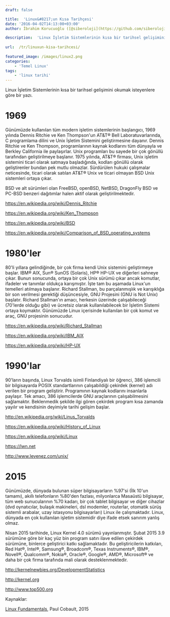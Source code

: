 ```yaml
---
draft: false

title:  'Linux&#8217;un Kısa Tarihçesi'
date: '2016-04-02T14:13:00+03:00'
author: İbrahim Korucuoğlu ([@siberoloji](https://github.com/siberoloji))

description:  'Linux İşletim Sistemlerinin kısa bir tarihsel gelişimini okumak isteyenlere göre bir yazı.' 
 
url:  /tr/linuxun-kisa-tarihcesi/
 
featured_image: /images/linux2.png
categories:
    - 'Temel Linux'
tags:
    - 'linux tarihi'
---
```



Linux İşletim Sistemlerinin kısa bir tarihsel gelişimini okumak isteyenlere göre bir yazı.



# 1969



Günümüzde kullanılan tüm modern işletim sistemlerinin başlangıcı, 1969 yılında Dennis Ritchie ve Ken Thompson'un AT&amp;T® Bell Laboratuvarlarında, C programlama dilini ve Unix İşletim Sistemini geliştirmesine dayanır. Dennis Ritchie ve Ken Thompson, programlarının kaynak kodlarını tüm dünyayla ve Berkley California ile paylaşırlar. Unix programları bu sayede bir çok gönüllü tarafından geliştirilmeye başlanır. 1975 yılında, AT&amp;T® firması, Unix işletim sistemini ticari olarak satmaya başladığında, kodları gönüllü olarak geliştirenler bundan pek mutlu olmazlar. Sürdürülen hukuki çalışmalar neticesinde, ticari olarak satılan AT&amp;T® Unix ve ticari olmayan BSD Unix sistemleri ortaya çıkar.



BSD ve alt sürümleri olan FreeBSD, openBSD, NetBSD, DragonFly BSD ve PC-BSD benzeri dağıtımlar halen aktif olarak geliştirilmektedir.



<a href="https://en.wikipedia.org/wiki/Dennis_Ritchie">https://en.wikipedia.org/wiki/Dennis_Ritchie</a>



<a href="https://en.wikipedia.org/wiki/Ken_Thompson">https://en.wikipedia.org/wiki/Ken_Thompson</a>



<a href="https://en.wikipedia.org/wiki/BSD">https://en.wikipedia.org/wiki/BSD</a>



<a href="https://en.wikipedia.org/wiki/Comparison_of_BSD_operating_systems">https://en.wikipedia.org/wiki/Comparison_of_BSD_operating_systems</a>



# 1980'ler



80'li yıllara gelindiğinde, bir çok firma kendi Unix sistemini geliştirmeye başlar. IBM® AIX, Sun® SunOS (Solaris), HP® HP-UX ve diğerleri sahneye çıkar. Bunun sonucunda, ortaya bir çok Unix sürümü çıkar ancak komutlar, ifadeler ve tanımlar oldukça karışmıştır. İşte tam bu aşamada Linux'un temelleri atılmaya başlanır. Richard Stallman, bu parçalanmışlık ve karışıklığa bir son verilmesi gerektiği düşüncesiyle, GNU Projesini (GNU is Not Unix) başlatır. Richard Stallman'ın amacı, herkesin üzerinde çalışabileceği (70'lerde olduğu gibi) ve ücretsiz olarak kullanılabilecek bir İşletim Sistemi ortaya koymaktır. Günümüzde Linux içerisinde kullanılan bir çok komut ve araç, GNU projesinin sonucudur.



<a href="https://en.wikipedia.org/wiki/Richard_Stallman">https://en.wikipedia.org/wiki/Richard_Stallman</a>



<a href="https://en.wikipedia.org/wiki/IBM_AIX">https://en.wikipedia.org/wiki/IBM_AIX</a>



<a href="https://en.wikipedia.org/wiki/HP-UX">https://en.wikipedia.org/wiki/HP-UX</a>



# 1990'lar



90'ların başında, Linux Torvalds isimli Finlandiyalı bir öğrenci, 386 işlemcili bir bilgisayarda POSIX standartlarının çalışabildiği çekirdek (kernel) adı verilen bir program geliştirir. Programının kaynak kodlarını insanlarla paylaşır. Tek amacı, 386 işlemcilerde GNU araçlarının çalışabilmesini sağlamaktır. Beklenmedik şekilde ilgi gören çekirdek program kısa zamanda yayılır ve kendisinin deyimiyle tarihi gelişim başlar.



<a href="http://en.wikipedia.org/wiki/Linus_Torvalds%20" target="_blank" rel="noreferrer noopener">http://en.wikipedia.org/wiki/Linus_Torvalds</a>



<a href="https://en.wikipedia.org/wiki/History_of_Linux">https://en.wikipedia.org/wiki/History_of_Linux</a>



<a href="https://en.wikipedia.org/wiki/Linux">https://en.wikipedia.org/wiki/Linux</a>



<a href="https://lwn.net">https://lwn.net</a>



<a href="http://www.levenez.com/unix/" target="_blank" rel="noreferrer noopener">http://www.levenez.com/unix/</a>



# 2015



Günümüzde, dünyada bulunan süper bilgisayarların %97'si (İlk 10'un tamamı), akıllı telefonların %80'den fazlası, milyonlarca Masaüstü bilgisayar, tüm web sunucularının %70 kadarı, bir çok tablet bilgisayar ve diğer cihazlar (dvd oynatıcılar, bulaşık makineleri, dsl modemler, routerlar, otomatik sürüş sistemli arabalar, uzay istasyonu bilgisayarları) Linux ile çalışmaktadır. Linux, dünyada en çok kullanılan işletim sistemidir diye ifade etsek sanırım yanlış olmaz.



Nisan 2015 tarihinde, Linux Kernel 4.0 sürümü yayınlanmıştır. Şubat 2015 3.9 sürümüne göre bir kaç yüz bin program satırı ilave edilen çekirdek sürümüne, binlerce geliştirici katkı sağlamaktadır. Bu geliştiricilerin katkıları, Red Hat®, Intel®, Samsung®, Broadcom®, Texas Instruments®, IBM®, Novell®, Qualcomm®, Nokia®, Oracle®, Google®, AMD®, Microsoft® ve daha bir çok firma tarafında mali olarak desteklenmektedir.



<a href="http://kernelnewbies.org/DevelopmentStatistics" target="_blank" rel="noreferrer noopener">http://kernelnewbies.org/DevelopmentStatistics</a>



<a href="http://kernel.org/" target="_blank" rel="noreferrer noopener">http://kernel.org</a>



<a href="http://www.top500.org/" target="_blank" rel="noreferrer noopener">http://www.top500.org</a>



Kaynaklar:



<a href="http://linux-training.be/" target="_blank" rel="noreferrer noopener">Linux Fundamentals</a>, Paul Cobault, 2015
